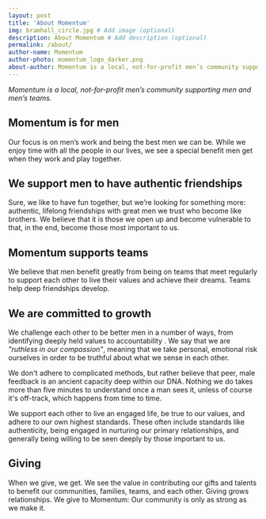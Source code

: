 ```yaml
---
layout: post
title: 'About Momentum'
img: bramhall_circle.jpg # Add image (optional)
description: About Momentum # Add description (optional)
permalink: /about/
author-name: Momentum
author-photo: momentum_logo_darker.png
about-author: Momentum is a local, not-for-profit men’s community supporting men and men’s teams.
---
```

_Momentum is a local, not-for-profit men’s community supporting men and men’s teams._

## **Momentum is for men**
Our focus is on men’s work and being the best men we can be. While we enjoy time with all the people in our lives, we see a special benefit men get when they work and play together.

## **We support men to have authentic friendships**
Sure, we like to have fun together, but we’re looking for something more: authentic, lifelong friendships with great men we trust who become like brothers. We believe that it is those we open up and become vulnerable to that, in the end, become those most important to us.

## **Momentum supports teams**
We believe that men benefit greatly from being on teams that meet regularly to support each other to live their values and achieve their dreams. Teams help deep friendships develop.

## **We are committed to growth**
We challenge each other to be better men in a number of ways, from identifying deeply held values to accountability . We say that we are _"ruthless in our compassion"_, meaning that we take personal, emotional risk ourselves in order to be truthful about what we sense in each other. 

We don't adhere to complicated methods, but rather believe that peer, male feedback is an ancient capacity deep within our DNA. Nothing we do takes more than five minutes to understand once a man sees it, unless of course it's off-track, which happens from time to time.

We support each other to live an engaged life, be true to our values, and adhere to our own highest standards. These often include standards like authenticity, being engaged in nurturing our primary relationships, and generally being willing to be seen deeply by those important to us. 

## **Giving**
When we give, we get. We see the value in contributing our gifts and talents to benefit our communities, families, teams, and each other. Giving grows relationships. We give to Momentum: Our community is only as strong as we make it.
